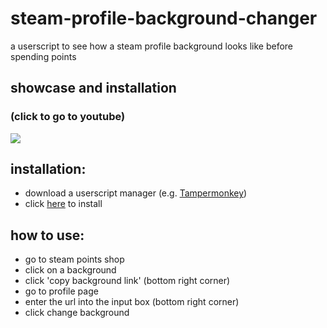 # steam-profile-background-changer
a userscript to see how a steam profile background looks like before spending points

## showcase and installation
### (click to go to youtube)
<a href="youtube.com/embed/Dskl7rJVgJw"><img src="https://i.ibb.co/QKg8QDQ/bg.jpg"></a>

## installation:
- download a userscript manager (e.g. [Tampermonkey](https://www.tampermonkey.net))<br>
- click [here](https://github.com/wateroverdose/steam-profile-background-changer/raw/main/steam-profile-background-changer.user.js) to install

## how to use:
- go to steam points shop
- click on a background
- click 'copy background link' (bottom right corner)
- go to profile page
- enter the url into the input box (bottom right corner)
- click change background
